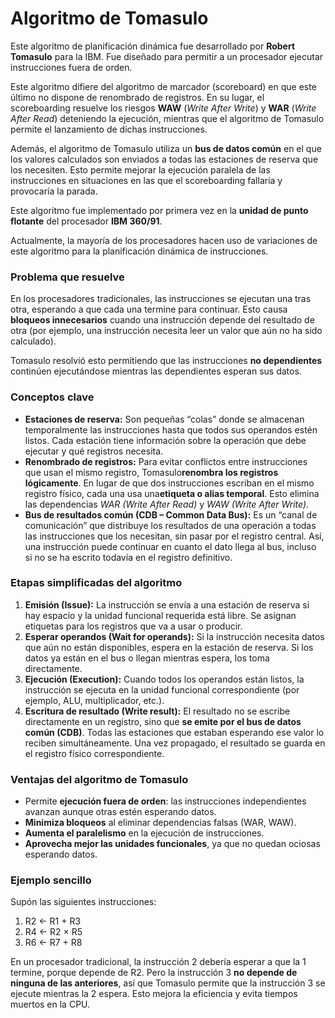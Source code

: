 # Algoritmo de Tomasulo

Este algoritmo de planificación dinámica fue desarrollado por **Robert Tomasulo** para la IBM. Fue diseñado para permitir a un procesador ejecutar instrucciones fuera de orden.

Este algoritmo difiere del algoritmo de marcador (scoreboard) en que este último no dispone de renombrado de registros. En su lugar, el scoreboarding resuelve los riesgos **WAW** (​*Write After Write*​) y **WAR** (​*Write After Read*​) deteniendo la ejecución, mientras que el algoritmo de Tomasulo permite el lanzamiento de dichas instrucciones.

Además, el algoritmo de Tomasulo utiliza un **bus de datos común** en el que los valores calculados son enviados a todas las estaciones de reserva que los necesiten. Esto permite mejorar la ejecución paralela de las instrucciones en situaciones en las que el scoreboarding fallaría y provocaría la parada.

Este algoritmo fue implementado por primera vez en la **unidad de punto flotante** del procesador ​**IBM 360/91**​.

Actualmente, la mayoría de los procesadores hacen uso de variaciones de este algoritmo para la planificación dinámica de instrucciones.

### Problema que resuelve

En los procesadores tradicionales, las instrucciones se ejecutan una tras otra, esperando a que cada una termine para continuar.
Esto causa **bloqueos innecesarios** cuando una instrucción depende del resultado de otra (por ejemplo, una instrucción necesita leer un valor que aún no ha sido calculado).

Tomasulo resolvió esto permitiendo que las instrucciones **no dependientes** continúen ejecutándose mientras las dependientes esperan sus datos.

### Conceptos clave

* **Estaciones de reserva:**
  Son pequeñas “colas” donde se almacenan temporalmente las instrucciones hasta que todos sus operandos estén listos.
  Cada estación tiene información sobre la operación que debe ejecutar y qué registros necesita.
* **Renombrado de registros:**
  Para evitar conflictos entre instrucciones que usan el mismo registro, Tomasulo ​**renombra los registros lógicamente**​.
  En lugar de que dos instrucciones escriban en el mismo registro físico, cada una usa una ​**etiqueta o alias temporal**​.
  Esto elimina las dependencias *WAR (Write After Read)* y ​*WAW (Write After Write)*​.
* **Bus de resultados común (CDB – Common Data Bus):**
  Es un “canal de comunicación” que distribuye los resultados de una operación a todas las instrucciones que los necesitan, sin pasar por el registro central.
  Así, una instrucción puede continuar en cuanto el dato llega al bus, incluso si no se ha escrito todavía en el registro definitivo.

### Etapas simplificadas del algoritmo

1. **Emisión (Issue):**
   La instrucción se envía a una estación de reserva si hay espacio y la unidad funcional requerida está libre.
   Se asignan etiquetas para los registros que va a usar o producir.
2. **Esperar operandos (Wait for operands):**
   Si la instrucción necesita datos que aún no están disponibles, espera en la estación de reserva.
   Si los datos ya están en el bus o llegan mientras espera, los toma directamente.
3. **Ejecución (Execution):**
   Cuando todos los operandos están listos, la instrucción se ejecuta en la unidad funcional correspondiente (por ejemplo, ALU, multiplicador, etc.).
4. **Escritura de resultado (Write result):**
   El resultado no se escribe directamente en un registro, sino que ​**se emite por el bus de datos común (CDB)**​.
   Todas las estaciones que estaban esperando ese valor lo reciben simultáneamente.
   Una vez propagado, el resultado se guarda en el registro físico correspondiente.

### Ventajas del algoritmo de Tomasulo

* Permite ​**ejecución fuera de orden**​: las instrucciones independientes avanzan aunque otras estén esperando datos.
* **Minimiza bloqueos** al eliminar dependencias falsas (WAR, WAW).
* **Aumenta el paralelismo** en la ejecución de instrucciones.
* ​**Aprovecha mejor las unidades funcionales**​, ya que no quedan ociosas esperando datos.

### Ejemplo sencillo

Supón las siguientes instrucciones:

1. R2 ← R1 + R3
2. R4 ← R2 × R5
3. R6 ← R7 + R8

En un procesador tradicional, la instrucción 2 debería esperar a que la 1 termine, porque depende de R2.
Pero la instrucción 3 ​**no depende de ninguna de las anteriores**​, así que Tomasulo permite que la instrucción 3 se ejecute mientras la 2 espera.
Esto mejora la eficiencia y evita tiempos muertos en la CPU.

